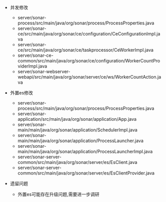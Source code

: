 - 并发修改
  - server/sonar-process/src/main/java/org/sonar/process/ProcessProperties.java
  - server/sonar-ce/src/main/java/org/sonar/ce/configuration/CeConfigurationImpl.java
  - server/sonar-ce/src/main/java/org/sonar/ce/taskprocessor/CeWorkerImpl.java
  - server/sonar-ce-common/src/main/java/org/sonar/ce/configuration/WorkerCountProviderImpl.java
  - server/sonar-webserver-webapi/src/main/java/org/sonar/server/ce/ws/WorkerCountAction.java

- 外置es修改
  - server/sonar-process/src/main/java/org/sonar/process/ProcessProperties.java
  - server/sonar-application/src/main/java/org/sonar/application/App.java
  - server/sonar-main/main/java/org/sonar/application/SchedulerImpl.java
  - server/sonar-main/main/java/org/sonar/application/ProcessLauncher.java
  - server/sonar-main/main/java/org/sonar/application/ProcessLauncherImpl.java
  - server/sonar-server-common/src/main/java/org/sonar/server/es/EsClient.java
  - server/sonar-server-common/src/main/java/org/sonar/server/es/EsClientProvider.java

- 遗留问题
  - 外置es可能存在升级问题,需要进一步调研
